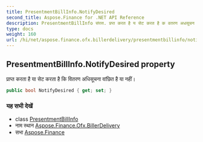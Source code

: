 ```yaml
---
title: PresentmentBillInfo.NotifyDesired
second_title: Aspose.Finance for .NET API Reference
description: PresentmentBillInfo संपत्त. प्रप्त करत है य सेट करत है क वतरण अधसूचन वंछत है य नहं
type: docs
weight: 160
url: /hi/net/aspose.finance.ofx.billerdelivery/presentmentbillinfo/notifydesired/
---
```

## PresentmentBillInfo.NotifyDesired property

प्राप्त करता है या सेट करता है कि वितरण अधिसूचना वांछित है या नहीं।

```csharp
public bool NotifyDesired { get; set; }
```

### यह सभी देखें

* class [PresentmentBillInfo](../)
* नाम स्थान [Aspose.Finance.Ofx.BillerDelivery](../../presentmentbillinfo/)
* सभा [Aspose.Finance](../../../)


